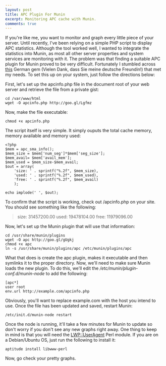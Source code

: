 ```yaml
---
layout: post
title: APC Plugin For Munin
excerpt: Monitoring APC cache with Munin.
comments: true
---
```


If you're like me, you want to monitor and graph every little piece of your server. Until recently, I've been relying on a simple PHP script to display APC statistics. Although the tool worked well, I wanted to integrate the statistics into Munin, as most all other server properties and system services are monitoring with it. The problem was that finding a suitable APC plugin for Munin proved to be very difficult. Fortunately I stumbled across <a href="http://geb.german-elite.net/blog.php?b=106" target="_new">this</a> German gem (Vielen Dank, dass Sie  meine deutsche Freundin!) that met my needs. To set this up on your system, just follow the directions below:

First, let's set up the apcinfo.php file in the document root of your web server and retrieve the file from a private gist:

<pre><code class="bash">cd /var/www/html
wget -O apcinfo.php http://goo.gl/Lgfmz</code></pre>

Now, make the file executable:

<pre><code class="bash">chmod +x apcinfo.php</code></pre>

The script itself is very simple. It simply ouputs the total cache memory, memory available and memory used:

<pre><code class="php">&lt;?php
$mem = apc_sma_info();
$mem_size = $mem['num_seg']*$mem['seg_size'];
$mem_avail= $mem['avail_mem'];
$mem_used = $mem_size-$mem_avail;
$out = array(
    'size: ' . sprintf("%.2f", $mem_size),
    'used: ' . sprintf("%.2f", $mem_used),
    'free: ' . sprintf("%.2f", $mem_avail)
    );

echo implode(' ', $out);</code></pre>

To confirm that the script is working, check out /apcinfo.php on your site. You should see something like the following:

<blockquote>size: 31457200.00 used: 19478104.00 free: 11979096.00</blockquote>

Now, let's set up the Munin plugin that will use that information:

<pre><code class="bash">cd /usr/share/munin/plugins
wget -O apc http://goo.gl/gUgkj 
chmod +x apc
ln -s /usr/share/munin/plugins/apc /etc/munin/plugins/apc</code></pre>

What that does is create the apc plugin, makes it executable and then symlinks it to the proper directory. Now, we'll need to make sure Munin loads the new plugin. To do this, we'll edit the <em>/etc/munin/plugin-conf.d/munin-node</em> to add the following:

<pre><code>[apc*]
user root
env.url http://example.com/apcinfo.php</code></pre>

Obviously, you'll want to replace example.com with the host you intend to use. Once the file has been updated and saved, restart Munin:

<pre><code class="bash">/etc/init.d/munin-node restart</code></pre>

Once the node is running, it'll take a few minutes for Munin to update so don't worry if you don't see any new graphs right away. One thing to keep in mind is that you will need the <a href="http://search.cpan.org/~gaas/libwww-perl-5.836/lib/LWP/UserAgent.pm" target="_new">LWP::UserAgent</a> Perl module. If you are on a Debian/Ubuntu OS, just run the following to install it:

<pre><code class="bash">aptitude install libwww-perl</code></pre>

Now, go check your pretty graphs.